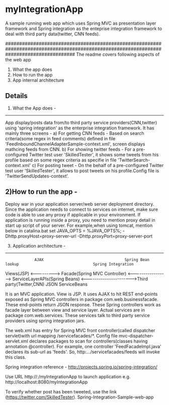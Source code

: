 myIntegrationApp
================

A sample running web app which uses Spring MVC as presentation layer framework and Spring integration as the enteprise integration framework to deal with third party data(twitter, CNN feeds).

#########################################################################################################################################
The readme covers following aspects of the web app<br/>
1) What the app does<br/>
2) How to run the app<br/>
3) App internal architecture<br/>

Details
--------

1) What the App does -
---------------------------

App display/posts data from/to third party service providers(CNN,twitter) using 'spring integration' as the enterprise integration framework.
   It has mainly three screens - 
   a) For getting CNN feeds - Based on search criteria(some regex in feed comments) defined in file 'FeedInboundChannelAdapterSample-context.xml', screen displays mathcing feeds from CNN.
   b) For showing twitter feeds - For a pre-configured Twitter test user 'SkilledTester', it shows some tweets from his profile based on some regex criteria
                                  as specifie in file 'TwitterSearch-context.xml'
   c) For posting tweet - On the behalf of a pre-configured Twitter test user 'SkilledTester', it allows to post tweets on his profile.Config file is 'TwitterSendUpdates-context'.

2)How to run the app - 
----------------------------

Deploy war in your application server/web server deployment directory. Since the application needs to connect to services on internet,
make sure code is able to use any proxy if applicable in your environment. If application is running inside a proxy, you need to mention proxy detail
in start up script of your server. For example,when using tomcat, mention below in catalina.bat
set JAVA_OPTS = %JAVA_OPTS%; -Dhttp.proxyHost=proxy-server-url -Dhttp.proxyPort=proxy-server-port



3) Application architecture - 
----------------------------- 

                 AJAX                                    Spring Bean lookup                                 Spring Integration
 Views(JSP)  <---------> Facade(Spring MVC Controller) <-----------------> ServiceLayerAPIs(Spring Beans) <---------------------->Third party(Twitter,CNN)
                 JSON                                      ServiceBeans
 
 It is an MVC application.
View  is JSP. It uses AJAX to hit REST end-points exposed as Spring MVC controllers in package com.web.businessfacade. These end-points return JSON response.
These Spring controllers work as facade layer between view and service layer. Actual services are in package com.web.services. These services talk to third party
service providers using spring integration jars.

The web.xml has entry for Spring MVC front controller(called dispatcher servlet)with url mapping /servicefacades/*. Config file mvc-dispatcher-servlet.xml
declares packages to scan for controllers(classes  having annotation @controller).
For example, one controller 'FeedFacadeImpl.java' declares its sub-url as 'feeds'. So, http:.../servicefacades/feeds will invoke this class.

Spring integration reference - http://projects.spring.io/spring-integration/  

Use URL http://<server>:<port>/myIntegrationApp   to launch application
e.g. http://localhost:8080/myIntegrationApp

To verify whether post has been tweeted, use the link (https://twitter.com/SkilledTester).
Spring-Integration-Sample-web-app
